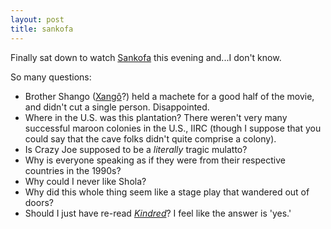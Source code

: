 ```yaml
---
layout: post
title: sankofa
---
```


Finally sat down to watch [Sankofa](http://www.imdb.com/title/tt0108041/) this evening and...I don't know. 

So many questions:

* Brother Shango ([Xangô](http://en.wikipedia.org/wiki/Shango)?) held a machete for a good half of the movie, and didn't cut a single person. Disappointed.
* Where in the U.S. was this plantation? There weren't very many successful maroon colonies in the U.S., IIRC (though I suppose that you could say that the cave folks didn't quite comprise a colony).
* Is Crazy Joe supposed to be a *literally* tragic mulatto? 
* Why is everyone speaking as if they were from their respective countries in the 1990s?
* Why could I never like Shola?
* Why did this whole thing seem like a stage play that wandered out of doors?
* Should I just have re-read [*Kindred*](http://en.wikipedia.org/wiki/Kindred_(novel))? I feel like the answer is 'yes.'